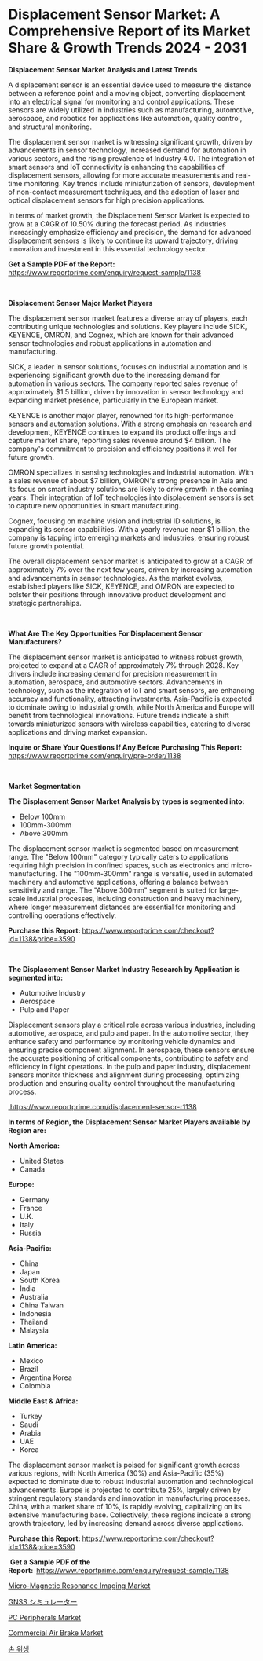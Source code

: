 <p><h1>Displacement Sensor Market: A Comprehensive Report of its Market Share & Growth Trends 2024 - 2031</h1></p><p><strong>Displacement Sensor Market Analysis and Latest Trends</strong></p>
<p><p>A displacement sensor is an essential device used to measure the distance between a reference point and a moving object, converting displacement into an electrical signal for monitoring and control applications. These sensors are widely utilized in industries such as manufacturing, automotive, aerospace, and robotics for applications like automation, quality control, and structural monitoring.</p><p>The displacement sensor market is witnessing significant growth, driven by advancements in sensor technology, increased demand for automation in various sectors, and the rising prevalence of Industry 4.0. The integration of smart sensors and IoT connectivity is enhancing the capabilities of displacement sensors, allowing for more accurate measurements and real-time monitoring. Key trends include miniaturization of sensors, development of non-contact measurement techniques, and the adoption of laser and optical displacement sensors for high precision applications.</p><p>In terms of market growth, the Displacement Sensor Market is expected to grow at a CAGR of 10.50% during the forecast period. As industries increasingly emphasize efficiency and precision, the demand for advanced displacement sensors is likely to continue its upward trajectory, driving innovation and investment in this essential technology sector.</p></p>
<p><strong>Get a Sample PDF of the Report:&nbsp;</strong> <a href="https://www.reportprime.com/enquiry/request-sample/1138">https://www.reportprime.com/enquiry/request-sample/1138</a></p>
<p>&nbsp;</p>
<p><strong>Displacement Sensor Major Market Players</strong></p>
<p><p>The displacement sensor market features a diverse array of players, each contributing unique technologies and solutions. Key players include SICK, KEYENCE, OMRON, and Cognex, which are known for their advanced sensor technologies and robust applications in automation and manufacturing.</p><p>SICK, a leader in sensor solutions, focuses on industrial automation and is experiencing significant growth due to the increasing demand for automation in various sectors. The company reported sales revenue of approximately $1.5 billion, driven by innovation in sensor technology and expanding market presence, particularly in the European market.</p><p>KEYENCE is another major player, renowned for its high-performance sensors and automation solutions. With a strong emphasis on research and development, KEYENCE continues to expand its product offerings and capture market share, reporting sales revenue around $4 billion. The company's commitment to precision and efficiency positions it well for future growth.</p><p>OMRON specializes in sensing technologies and industrial automation. With a sales revenue of about $7 billion, OMRON's strong presence in Asia and its focus on smart industry solutions are likely to drive growth in the coming years. Their integration of IoT technologies into displacement sensors is set to capture new opportunities in smart manufacturing.</p><p>Cognex, focusing on machine vision and industrial ID solutions, is expanding its sensor capabilities. With a yearly revenue near $1 billion, the company is tapping into emerging markets and industries, ensuring robust future growth potential.</p><p>The overall displacement sensor market is anticipated to grow at a CAGR of approximately 7% over the next few years, driven by increasing automation and advancements in sensor technologies. As the market evolves, established players like SICK, KEYENCE, and OMRON are expected to bolster their positions through innovative product development and strategic partnerships.</p></p>
<p>&nbsp;</p>
<p><strong>What Are The Key Opportunities For Displacement Sensor Manufacturers?</strong></p>
<p><p>The displacement sensor market is anticipated to witness robust growth, projected to expand at a CAGR of approximately 7% through 2028. Key drivers include increasing demand for precision measurement in automation, aerospace, and automotive sectors. Advancements in technology, such as the integration of IoT and smart sensors, are enhancing accuracy and functionality, attracting investments. Asia-Pacific is expected to dominate owing to industrial growth, while North America and Europe will benefit from technological innovations. Future trends indicate a shift towards miniaturized sensors with wireless capabilities, catering to diverse applications and driving market expansion.</p></p>
<p><strong>Inquire or Share Your Questions If Any Before Purchasing This Report:</strong> <a href="https://www.reportprime.com/enquiry/pre-order/1138">https://www.reportprime.com/enquiry/pre-order/1138</a></p>
<p>&nbsp;</p>
<p><strong>Market Segmentation</strong></p>
<p><strong>The Displacement Sensor Market Analysis by types is segmented into:</strong></p>
<p><ul><li>Below 100mm</li><li>100mm-300mm</li><li>Above 300mm</li></ul></p>
<p><p>The displacement sensor market is segmented based on measurement range. The "Below 100mm" category typically caters to applications requiring high precision in confined spaces, such as electronics and micro-manufacturing. The "100mm-300mm" range is versatile, used in automated machinery and automotive applications, offering a balance between sensitivity and range. The "Above 300mm" segment is suited for large-scale industrial processes, including construction and heavy machinery, where longer measurement distances are essential for monitoring and controlling operations effectively.</p></p>
<p><strong>Purchase this Report:&nbsp;</strong><a href="https://www.reportprime.com/checkout?id=1138&price=3590">https://www.reportprime.com/checkout?id=1138&price=3590</a></p>
<p>&nbsp;</p>
<p><strong>The Displacement Sensor Market Industry Research by Application is segmented into:</strong></p>
<p><ul><li>Automotive Industry</li><li>Aerospace</li><li>Pulp and Paper</li></ul></p>
<p><p>Displacement sensors play a critical role across various industries, including automotive, aerospace, and pulp and paper. In the automotive sector, they enhance safety and performance by monitoring vehicle dynamics and ensuring precise component alignment. In aerospace, these sensors ensure the accurate positioning of critical components, contributing to safety and efficiency in flight operations. In the pulp and paper industry, displacement sensors monitor thickness and alignment during processing, optimizing production and ensuring quality control throughout the manufacturing process.</p></p>
<p><a href="https://www.reportprime.com/displacement-sensor-r1138">&nbsp;https://www.reportprime.com/displacement-sensor-r1138</a></p>
<p><strong>In terms of Region, the Displacement Sensor Market Players available by Region are:</strong></p>
<p>
    <p> <strong> North America: </strong>
        <ul>
            <li>United States</li>
            <li>Canada</li>
        </ul>
        </p> 
    <p> <strong> Europe: </strong>
        <ul>
            <li>Germany</li>
            <li>France</li>
            <li>U.K.</li>
            <li>Italy</li>
            <li>Russia</li>
        </ul>
        </p> 
    <p> <strong> Asia-Pacific: </strong>
        <ul>
            <li>China</li>
            <li>Japan</li>
            <li>South Korea</li>
            <li>India</li>
            <li>Australia</li>
            <li>China Taiwan</li>
            <li>Indonesia</li>
            <li>Thailand</li>
            <li>Malaysia</li>
        </ul>
        </p> 
    <p> <strong> Latin America: </strong>
        <ul>
            <li>Mexico</li>
            <li>Brazil</li>
            <li>Argentina Korea</li>
            <li>Colombia</li>
        </ul>
        </p> 
    <p> <strong> Middle East & Africa: </strong>
        <ul>
            <li>Turkey</li>
            <li>Saudi</li>
            <li>Arabia</li>
            <li>UAE</li>
            <li>Korea</li>
        </ul>
    </p>
    </p>
<p><p>The displacement sensor market is poised for significant growth across various regions, with North America (30%) and Asia-Pacific (35%) expected to dominate due to robust industrial automation and technological advancements. Europe is projected to contribute 25%, largely driven by stringent regulatory standards and innovation in manufacturing processes. China, with a market share of 10%, is rapidly evolving, capitalizing on its extensive manufacturing base. Collectively, these regions indicate a strong growth trajectory, led by increasing demand across diverse applications.</p></p>
<p><strong>Purchase this Report: </strong><a href="https://www.reportprime.com/checkout?id=1138&price=3590">https://www.reportprime.com/checkout?id=1138&price=3590</a></p>
<p>&nbsp;<strong>Get a Sample PDF of the Report:&nbsp;&nbsp;</strong><a href="https://www.reportprime.com/enquiry/request-sample/1138">https://www.reportprime.com/enquiry/request-sample/1138</a></p>
<p><strong></strong></p>
<p><p><a href="https://issuu.com/reportprime-2/docs/micro-magnetic-resonance-imaging-ma_692049a787f202">Micro-Magnetic Resonance Imaging Market</a></p><p><a href="https://medium.com/@qirvhhyf42/gnss%E3%82%B7%E3%83%9F%E3%83%A5%E3%83%AC%E3%83%BC%E3%82%BF%E3%83%BC%E5%B8%82%E5%A0%B4%E3%81%AE%E3%82%B7%E3%82%A7%E3%82%A2-%E8%A6%8F%E6%A8%A1-%E3%83%88%E3%83%AC%E3%83%B3%E3%83%89-%E6%A5%AD%E7%95%8C%E5%88%86%E6%9E%90%E3%83%AC%E3%83%9D%E3%83%BC%E3%83%88-%E7%94%A8%E9%80%94%E5%88%A5-%E5%95%86%E6%A5%AD-%E8%BB%8D%E4%BA%8B-%E3%82%BF%E3%82%A4%E3%83%97%E5%88%A5-%E3%83%8F%E3%83%BC%E3%83%89%E3%82%A6%E3%82%A7%E3%82%A2-%E3%82%BD%E3%83%95%E3%83%88%E3%82%A6%E3%82%A7%E3%82%A2-%E3%81%8A%E3%82%88%E3%81%B32024%E5%B9%B4%E3%81%8B%E3%82%892031%E5%B9%B4%E3%81%AE%E4%BA%88%E6%B8%AC-d613cb291f9d">GNSS シミュレーター</a></p><p><a href="https://github.com/WillieWoodard/Market-Research-Report-List-6/blob/main/pc-peripherals-market.md">PC Peripherals Market</a></p><p><a href="https://issuu.com/reportprime-2/docs/commercial-air-brake-market-size-20_149561d7c41a1f">Commercial Air Brake Market</a></p><p><a href="https://medium.com/@hossainvi014/%EC%86%90-%EC%9C%84%EC%83%9D-%EC%82%B0%EC%97%85-%EB%B6%84%EC%95%BC-2024%EB%85%84%EB%B6%80%ED%84%B0-2031%EB%85%84%EA%B9%8C%EC%A7%80%EC%9D%98-%EC%8B%A0%EA%B8%B0%EC%88%A0-%EB%B0%8F-%EC%8B%9C%EC%9E%A5-%EC%98%81%ED%96%A5-%EC%A0%84%EB%A7%9D-440c35b1bef8">손 위생</a></p></p>
